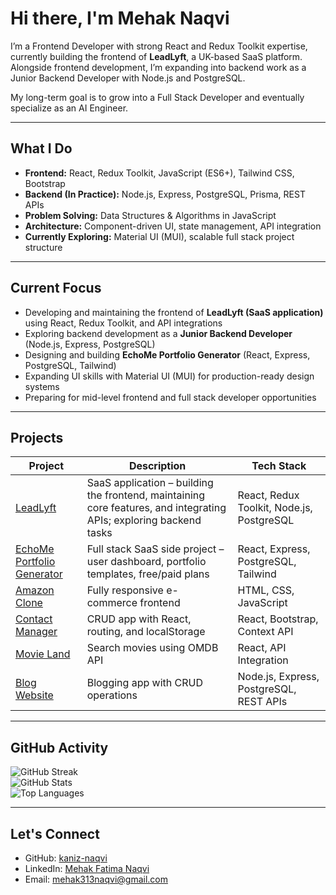 # Hi there, I'm Mehak Naqvi

I’m a Frontend Developer with strong React and Redux Toolkit expertise, currently building the frontend of **LeadLyft**, a UK-based SaaS platform. Alongside frontend development, I’m expanding into backend work as a Junior Backend Developer with Node.js and PostgreSQL.  

My long-term goal is to grow into a Full Stack Developer and eventually specialize as an AI Engineer.

---

## What I Do

- **Frontend:** React, Redux Toolkit, JavaScript (ES6+), Tailwind CSS, Bootstrap  
- **Backend (In Practice):** Node.js, Express, PostgreSQL, Prisma, REST APIs  
- **Problem Solving:** Data Structures & Algorithms in JavaScript  
- **Architecture:** Component-driven UI, state management, API integration  
- **Currently Exploring:** Material UI (MUI), scalable full stack project structure

---

## Current Focus

- Developing and maintaining the frontend of **LeadLyft (SaaS application)** using React, Redux Toolkit, and API integrations  
- Exploring backend development as a **Junior Backend Developer** (Node.js, Express, PostgreSQL)  
- Designing and building **EchoMe Portfolio Generator** (React, Express, PostgreSQL, Tailwind)  
- Expanding UI skills with Material UI (MUI) for production-ready design systems  
- Preparing for mid-level frontend and full stack developer opportunities

---

## Projects

| Project | Description | Tech Stack |
|---------|-------------|------------|
| [LeadLyft](#) | SaaS application – building the frontend, maintaining core features, and integrating APIs; exploring backend tasks | React, Redux Toolkit, Node.js, PostgreSQL |
| [EchoMe Portfolio Generator](#) | Full stack SaaS side project – user dashboard, portfolio templates, free/paid plans | React, Express, PostgreSQL, Tailwind |
| [Amazon Clone](https://github.com/kaniz-naqvi/Amazon) | Fully responsive e-commerce frontend | HTML, CSS, JavaScript |
| [Contact Manager](https://github.com/kaniz-naqvi/Contact-Manager) | CRUD app with React, routing, and localStorage | React, Bootstrap, Context API |
| [Movie Land](https://github.com/kaniz-naqvi/Movie-App) | Search movies using OMDB API | React, API Integration |
| [Blog Website](https://github.com/kaniz-naqvi/LikhSpire) | Blogging app with CRUD operations | Node.js, Express, PostgreSQL, REST APIs |

---

## GitHub Activity

![GitHub Streak](https://streak-stats.demolab.com?user=kaniz-naqvi&theme=default&hide_border=true)  
![GitHub Stats](https://github-readme-stats.vercel.app/api?username=kaniz-naqvi&show_icons=true&hide_border=true&count_private=true)  
![Top Languages](https://github-readme-stats.vercel.app/api/top-langs/?username=kaniz-naqvi&layout=compact&hide_border=true)  

---

## Let's Connect

- GitHub: [kaniz-naqvi](https://github.com/kaniz-naqvi)  
- LinkedIn: [Mehak Fatima Naqvi](https://www.linkedin.com/in/mehak-fatima-naqvi/)  
- Email: mehak313naqvi@gmail.com  
